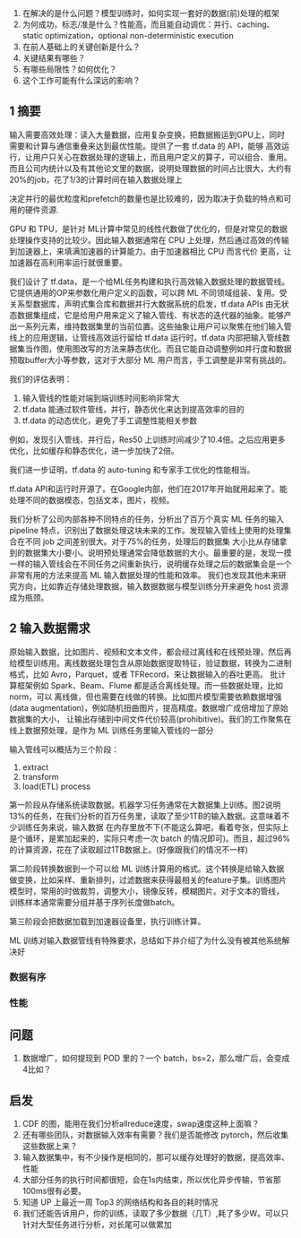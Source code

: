 1. 在解决的是什么问题？模型训练时，如何实现一套好的数据(前)处理的框架
2. 为何成功，标志/准是什么？性能高，而且能自动调优：并行、caching、static optimization，optional non-deterministic execution
3. 在前人基础上的关键创新是什么？
4. 关键结果有哪些？
5. 有哪些局限性？如何优化？
6. 这个工作可能有什么深远的影响？

## 1 摘要
输入需要高效处理：读入大量数据，应用复杂变换，把数据搬运到GPU上，同时需要和计算与通信重叠来达到最优性能。提供了一套 tf.data 的 API，能够
高效运行，让用户只关心在数据处理的逻辑上，而且用户定义的算子，可以组合、重用。而且公司内统计以及有其他论文里的数据，说明处理数据的时间占比很大，大约有20%的job，花了1/3的计算时间在输入数据处理上

决定并行的最优粒度和prefetch的数量也是比较难的，因为取决于负载的特点和可用的硬件资源.

GPU  和 TPU，是针对 ML计算中常见的线性代数做了优化的，但是对常见的数据处理操作支持的比较少。因此输入数据通常在 CPU 上处理，然后通过高效的传输到加速器上，来填满加速器的计算能力。由于加速器相比 CPU 而言代价
更高，让加速器在高利用率运行就很重要。

我们设计了 tf.data，是一个给ML任务构建和执行高效输入数据处理的数据管线。它提供通用的OP来参数化用户定义的函数，可以跨 ML 不同领域组装、复用。受关系型数据库，声明式集合库和数据并行大数据系统的启发，tf.data APIs
由无状态数据集组成，它是给用户用来定义了输入管线、有状态的迭代器的抽象。能够产出一系列元素，维持数据集里的当前位置。这些抽象让用户可以聚焦在他们输入管线上的应用逻辑，让管线高效运行留给 tf.data 运行时。tf.data
内部把输入管线数据集当作图，使用图改写的方法来静态优化。而且它能自动调整例如并行度和数据预取buffer大小等参数，这对于大部分 ML 用户而言，手工调整是非常有挑战的。

我们的评估表明：

1. 输入管线的性能对端到端训练时间影响非常大
2. tf.data 能通过软件管线，并行，静态优化来达到提高效率的目的
3. tf.data 的动态优化，避免了手工调整性能相关参数

例如，发现引入管线、并行后，Res50 上训练时间减少了10.4倍。之后应用更多优化，比如缓存和静态优化，进一步加快了2倍。

我们进一步证明，tf.data 的 auto-tuning 和专家手工优化的性能相当。

tf.data API和运行时开源了。在Google内部，他们在2017年开始就用起来了。能处理不同的数据模态，包括文本，图片，视频。

我们分析了公司内部各种不同特点的任务，分析出了百万个真实 ML 任务的输入 pipeline 特点，识别出了数据处理这块未来的工作。发现输入管线上使用的处理集合在不同 job 之间差别很大。对于75%的任务，处理后的数据集
大小比从存储拿到的数据集大小要小。说明预处理通常会降低数据的大小。最重要的是，发现一摸一样的输入管线会在不同任务之间重新执行，说明缓存处理之后的数据集会是一个非常有用的方法来提高 ML 输入数据处理的性能和效率。
我们也发现其他未来研究方向，比如靠近存储处理数据，输入数据数据与模型训练分开来避免 host 资源成为瓶颈。

## 2 输入数据需求
原始输入数据，比如图片、视频和文本文件，都会经过离线和在线预处理，然后再给模型训练用。离线数据处理包含从原始数据提取特征，验证数据，转换为二进制格式，比如 Avro，Parquet，或者 TFRecord，来让数据输入的吞吐更高。
批计算框架例如 Spark、Beam、Flume 都是适合离线处理。而一些数据处理，比如norm，可以 离线做，但也需要在线做的转换。比如图片模型需要依赖数据增强(data augmentation)，例如随机扭曲图片，提高精度。数据增广成倍增加了原始数据集的大小，
让输出存储到中间文件代价较高(prohibitive)。我们的工作聚焦在线上数据预处理，是作为 ML 训练任务里输入管线的一部分

输入管线可以概括为三个阶段：
1. extract
2. transform
3. load(ETL) process

第一阶段从存储系统读取数据。机器学习任务通常在大数据集上训练。图2说明13%的任务，在我们分析的百万任务里，读取了至少1TB的输入数据。这意味着不少训练任务来说，输入数据
在内存里放不下(不能这么算吧，看着夸张，但实际上是个循环，是累加起来的，实际只考虑一次 batch 的情况即可)。而且，超过96%的计算资源，花在了读取超过1TB数据上。(好像跟我们的情况不一样)

第二阶段转换数据到一个可以给 ML 训练计算用的格式。这个转换是给输入数据做变换，比如采样、重新排列，过滤数据来获得最相关的feature子集。训练图片模型时，常用的时做裁剪，调整大小，镜像反转，模糊图片。对于文本的管线，
训练样本通常需要分组并基于序列长度做batch。

第三阶段会把数据加载到加速器设备里，执行训练计算。

ML 训练对输入数据管线有特殊要求，总结如下并介绍了为什么没有被其他系统解决好

### 数据有序

### 性能



## 问题
1. 数据增广，如何提现到 POD 里的？一个 batch，bs=2，那么增广后，会变成4比如？


## 启发
1. CDF 的图，能用在我们分析allreduce速度，swap速度这种上面嘛？
2. 还有哪些团队，对数据输入效率有需要？我们是否能修改 pytorch，然后收集这些数据上来？
3. 输入数据集中，有不少操作是相同的，那可以缓存处理好的数据，提高效率、性能
4. 大部分任务的执行时间都很短，会在1s内结束，所以优化异步传输，节省那100ms很有必要。
5. 知道 UP 上最近一周 Top3 的网络结构和各自的耗时情况
6. 我们还能告诉用户，你的训练，读取了多少数据（几T）,耗了多少W。可以只针对大型任务进行分析，对长尾可以做累加
